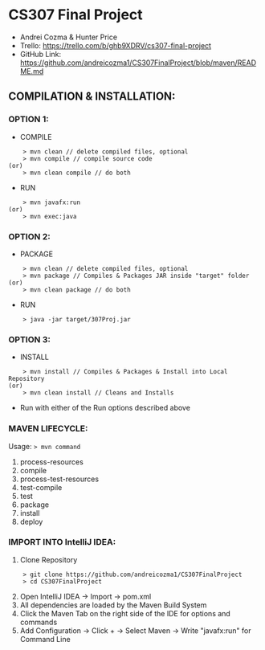 # CS307 Final Project  
- Andrei Cozma & Hunter Price  
- Trello: https://trello.com/b/ghb9XDRV/cs307-final-project  
- GitHub Link: https://github.com/andreicozma1/CS307FinalProject/blob/maven/README.md

## COMPILATION & INSTALLATION:  

### OPTION 1:  
- COMPILE  
```
	> mvn clean // delete compiled files, optional  
	> mvn compile // compile source code  
(or)  
	> mvn clean compile // do both  
```
- RUN 
```
	> mvn javafx:run  
(or)  
	> mvn exec:java  
```
### OPTION 2:  
- PACKAGE  
```
	> mvn clean // delete compiled files, optional  
	> mvn package // Compiles & Packages JAR inside "target" folder  
(or)  
	> mvn clean package // do both  
```
- RUN  
```
	> java -jar target/307Proj.jar  
```
### OPTION 3:  
- INSTALL  
```
	> mvn install // Compiles & Packages & Install into Local Repository  
(or)  
	> mvn clean install // Cleans and Installs  
```
- Run with either of the Run options described above  

### MAVEN LIFECYCLE:  
Usage: `> mvn command`  
1. process-resources
2. compile
3. process-test-resources
4. test-compile
5. test
6. package
7. install
8. deploy

### IMPORT INTO IntelliJ IDEA:  
1. Clone Repository
```
	> git clone https://github.com/andreicozma1/CS307FinalProject  
	> cd CS307FinalProject  
```
2. Open IntelliJ IDEA -> Import -> pom.xml  
3. All dependencies are loaded by the Maven Build System  
4. Click the Maven Tab on the right side of the IDE for options and commands  
5. Add Configuration -> Click + -> Select Maven -> Write "javafx:run" for Command Line   

